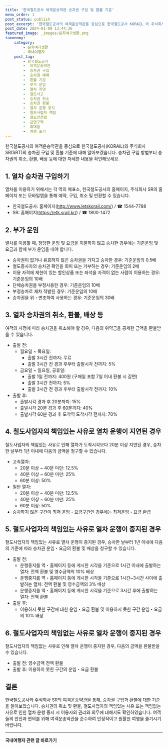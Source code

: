 ```yaml
---
title: '한국철도공사 여객운송약관 승차권 구입 및 환불 기준'
menu_order: 1
post_status: publish
post_excerpt: '한국철도공사의 여객운송약관을 중심으로 한국철도공사 KORAIL 와 주식회사 SR SRT 의 승차권 구입 및 환불 기준에 대해 알아보겠습니다. 승차권 구입 방법부터 승차권의 취소, 환불, 배상 등에 대한 자세한 내용을 확인해보세요.'
post_date: 2024-01-09 13:44:26
featured_image: _images/문화여가생활.png
taxonomy:
    category:
        - 문화여가생활
        - 국내여행자
    post_tag:
        - 한국철도공사
        -  여객운송약관
        -  승차권 구입
        -  승차권 예매
        -  환불 기준
        -  부가 운임
        -  열차 지연
        -  철도사고
        -  승차권 취소
        -  승차권 환불
        -  열차 운행 중지
        -  철도사업자 책임
        -  철도안전법
        -  금연구역
        -  휴대품
        -  여행 포기
---
```



한국철도공사의 여객운송약관을 중심으로 한국철도공사(KORAIL)와 주식회사 SR(SRT)의 승차권 구입 및 환불 기준에 대해 알아보겠습니다. 승차권 구입 방법부터 승차권의 취소, 환불, 배상 등에 대한 자세한 내용을 확인해보세요.

## 1. 열차 승차권 구입하기
열차를 이용하기 위해서는 각 역의 매표소, 한국철도공사의 홈페이지, 주식회사 SR의 홈페이지 또는 모바일앱을 통해 예약, 구입, 취소 및 반환할 수 있습니다.
- 한국철도공사: 홈페이지(http://www.letskorail.com/) / ☎ 1544-7788
- SR: 홈페이지(https://etk.srail.kr/) / ☎ 1800-1472

## 2. 부가 운임
열차를 이용할 때, 정당한 운임 및 요금을 지불하지 않고 승차한 경우에는 기준운임 및 요금과 함께 부가 운임을 내야 합니다.
- 승차권이 없거나 유효하지 않은 승차권을 가지고 승차한 경우: 기준운임의 0.5배
- 철도종사자의 승차권 확인을 회피 또는 거부하는 경우: 기준운임의 2배
- 이용 자격에 제한이 있는 할인상품 또는 좌석을 자격이 없는 사람이 이용하는 경우: 기준운임의 10배
- 단체승차권을 부정사용한 경우: 기준운임의 10배
- 부정승차로 재차 적발된 경우: 기준운임의 10배
- 승차권을 위・변조하여 사용하는 경우: 기준운임의 30배

## 3. 열차 승차권의 취소, 환불, 배상 등
여객의 사정에 따라 승차권을 취소해야 할 경우, 다음의 위약금을 공제한 금액을 환불받을 수 있습니다.
- 출발 전:
  - 월요일 ~ 목요일:
    - 출발 3시간 전까지: 무료
    - 출발 3시간 전 경과 후부터 출발시각 전까지: 5%
  - 금요일 ~ 일요일, 공휴일:
    - 출발 1일 전까지: 400원 (구매일 포함 7일 이내 환불 시 감면)
    - 출발 3시간 전까지: 5%
    - 출발 3시간 전 경과 후부터 출발시각 전까지: 10%
- 출발 후:
  - 출발시각 경과 후 20분까지: 15%
  - 출발시각 20분 경과 후 60분까지: 40%
  - 출발시각 60분 경과 후 도착역 도착시각 전까지: 70%

## 4. 철도사업자의 책임있는 사유로 열차 운행이 지연된 경우
철도사업자의 책임있는 사유로 인해 열차가 도착시각보다 20분 이상 지연된 경우, 승차한 날부터 1년 이내에 다음의 금액을 청구할 수 있습니다.
- 고속열차:
  - 20분 이상 ~ 40분 미만: 12.5%
  - 40분 이상 ~ 60분 미만: 25%
  - 60분 이상: 50%
- 일반 열차:
  - 20분 이상 ~ 40분 미만: 12.5%
  - 40분 이상 ~ 60분 미만: 25%
  - 60분 이상: 50%
- 승차하지 않은 구간이 최저 운임・요금구간인 경우에는 최저운임・요금 환급

## 5. 철도사업자의 책임있는 사유로 열차 운행이 중지된 경우
철도사업자의 책임있는 사유로 열차 운행이 중지된 경우, 승차한 날부터 1년 이내에 다음의 기준에 따라 승차권 운임・요금의 환불 및 배상을 청구할 수 있습니다.
- 출발 전:
  - 운행중지를 역・홈페이지 등에 게시한 시각을 기준으로 1시간 이내에 출발하는 열차: 전액 환불 및 영수금액의 10% 배상
  - 운행중지를 역・홈페이지 등에 게시한 시각을 기준으로 1시간~3시간 사이에 출발하는 열차: 전액 환불 및 영수금액의 3% 배상
  - 운행중지를 역・홈페이지 등에 게시한 시각을 기준으로 3시간 후에 출발하는 열차: 전액 환불
- 출발 후:
  - 이용하지 못한 구간에 대한 운임・요금 환불 및 이용하지 못한 구간 운임・요금의 10% 배상

## 6. 철도사업자의 책임없는 사유로 열차 운행이 중지된 경우
철도사업자의 책임없는 사유로 인해 열차 운행이 중지된 경우, 다음의 금액을 환불받을 수 있습니다.
- 출발 전: 영수금액 전액 환불
- 출발 후: 이용하지 못한 구간의 운임・요금 환불

## 결론
한국철도공사와 주식회사 SR의 여객운송약관을 통해, 승차권 구입과 환불에 대한 기준을 알아보았습니다. 승차권의 취소 및 환불, 철도사업자의 책임있는 사유 또는 책임없는 사유로 인한 열차 운행 중지 시 이용자의 권리와 의무에 대해서도 확인하였습니다. 여객들의 안전과 편의를 위해 여객운송약관을 준수하여 안정적이고 원활한 여행을 즐기시기 바랍니다.
<!-- wp:separator -->
<hr class="wp-block-separator has-alpha-channel-opacity"/>
<!-- /wp:separator -->

<!-- wp:group {"backgroundColor":"base","layout":{"type":"constrained"}} -->
<div class="wp-block-group has-base-background-color has-background"><!-- wp:paragraph {"align":"center","fontSize":"medium"} -->
<p class="has-text-align-center has-large-font-size"><strong>국내여행자 관련 글 바로가기</strong></p>
<!-- /wp:paragraph -->


<!-- wp:latest-posts
{"categories":[{"id":15374,"count":19,"description":"","link":"https://uknowlaw.com/category/%ea%b5%ad%eb%82%b4%ec%97%ac%ed%96%89%ec%9e%90/","name":"국내여행자","slug":"국내여행자","taxonomy":"category","parent":0,"meta":[],"_links":{"self":[{"href":"https://uknowlaw.com/wp-json/wp/v2/categories/15374"}],"collection":[{"href":"https://uknowlaw.com/wp-json/wp/v2/categories"}],"about":[{"href":"https://uknowlaw.com/wp-json/wp/v2/taxonomies/category"}],"wp:post_type":[{"href":"https://uknowlaw.com/wp-json/wp/v2/posts?categories=15374"}],"curies":[{"name":"wp","href":"https://api.w.org/{rel}","templated":true}]}}],"postsToShow":100,"excerptLength":28,"postLayout":"grid","columns":2,"featuredImageAlign":"left","featuredImageSizeSlug":"large","fontSize":"small"} /--></div>
<!-- /wp:group -->